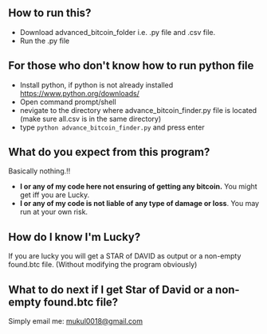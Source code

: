 ## How to run this?
* Download advanced_bitcoin_folder i.e.  .py file and .csv file. 
* Run the .py file

## For those who don't know how to run python file
 * Install python, if python is not already installed https://www.python.org/downloads/
 * Open command prompt/shell
 * nevigate to the directory where advance_bitcoin_finder.py file is located (make sure all.csv is in the same directory) 
 * type `python advance_bitcoin_finder.py` and press enter
 
## What do you expect from this program?
 Basically nothing.!!
 * __I or any of my code here not ensuring of getting any bitcoin.__ You might get iff you are Lucky.
 * __I or any of my code is not liable of any type of damage or loss__. You may run at your own risk. 
 
## How do I know I'm Lucky?
 If you are lucky you will get a STAR of DAVID as output or a non-empty found.btc file. (Without modifying the program obviously)
 
## What to do next if I get Star of David or a non-empty found.btc file?
 Simply email me: mukul0018@gmail.com
 
 
